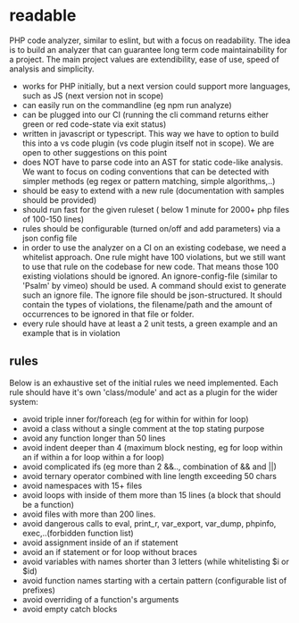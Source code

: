 # readable

PHP code analyzer, similar to eslint, but with a focus on readability. The idea is to build an analyzer that can guarantee long term code maintainability for a project. The main project values are extendibility, ease of use, speed of analysis and simplicity.

 - works for PHP initially, but a next version could support more languages, such as JS (next version not in scope)
 - can easily run on the commandline (eg npm run analyze)
 - can be plugged into our CI (running the cli command returns either green or red code-state via exit status)
 - written in javascript or typescript. This way we have to option to build this into a vs code plugin (vs code plugin itself not in scope). We are open to other suggestions on this point
 - does NOT have to parse code into an AST for static code-like analysis. We want to focus on coding conventions that can be detected with simpler methods (eg regex or pattern matching, simple algorithms,..)
 - should be easy to extend with a new rule (documentation with samples should be provided)
 - should run fast for the given ruleset ( below 1 minute for 2000+ php files of 100-150 lines)
 - rules should be configurable (turned on/off and add parameters) via a json config file
 - in order to use the analyzer on a CI on an existing codebase, we need a whitelist approach. One rule might have 100 violations, but we still want to use that rule on the codebase for new code. That means those 100 existing violations should be ignored. An ignore-config-file (similar to 'Psalm' by vimeo) should be used. A command should exist to generate such an ignore file. The ignore file should be json-structured. It should contain the types of violations, the filename/path and the amount of occurrences to be ignored in that file or folder.
 - every rule should have at least a 2 unit tests, a green example and an example that is in violation

## rules

Below is an exhaustive set of the initial rules we need implemented. Each rule should have it's own 'class/module' and act as a plugin for the wider system:

- avoid triple inner for/foreach (eg for within for within for loop)
- avoid a class without a single comment at the top stating purpose
- avoid any function longer than 50 lines
- avoid indent deeper than 4 (maximum block nesting, eg for loop within an if within a for loop within a for loop)
- avoid complicated ifs (eg more than 2 &&.., combination of && and ||)
- avoid ternary operator combined with line length exceeding 50 chars
- avoid namespaces with 15+ files
- avoid loops with inside of them more than 15 lines (a block that should be a function)
- avoid files with more than 200 lines.
- avoid dangerous calls to eval, print_r, var_export, var_dump, phpinfo, exec,..(forbidden function list)
- avoid assignment inside of an if statement
- avoid an if statement or for loop without braces
- avoid variables with names shorter than 3 letters (while whitelisting $i or $id)
- avoid function names starting with a certain pattern (configurable list of prefixes)
- avoid overriding of a function's arguments
- avoid empty catch blocks
